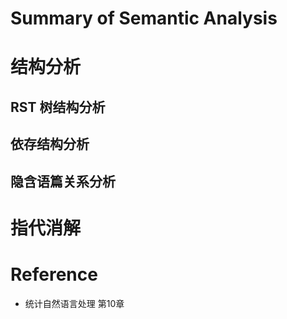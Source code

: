 # Summary of Semantic Analysis

#  结构分析

## RST 树结构分析

## 依存结构分析

## 隐含语篇关系分析

# 指代消解

# Reference

+ 统计自然语言处理 第10章